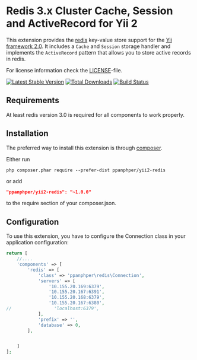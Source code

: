 Redis 3.x Cluster Cache, Session and ActiveRecord for Yii 2
===============================================

This extension provides the [redis](http://redis.io/) key-value store support for the [Yii framework 2.0](http://www.yiiframework.com).
It includes a `Cache` and `Session` storage handler and implements the `ActiveRecord` pattern that allows
you to store active records in redis.

For license information check the [LICENSE](LICENSE.md)-file.

[![Latest Stable Version](https://poser.pugx.org/heyanlong/yii2-redis/v/stable.png)](https://packagist.org/packages/heyanlong/yii2-redis)
[![Total Downloads](https://poser.pugx.org/heyanlong/yii2-redis/downloads.png)](https://packagist.org/packages/heyanlong/yii2-redis)
[![Build Status](https://travis-ci.org/heyanlong/yii2-redis.svg?branch=master)](https://travis-ci.org/heyanlong/yii2-redis)


Requirements
------------

At least redis version 3.0 is required for all components to work properly.

Installation
------------

The preferred way to install this extension is through [composer](http://getcomposer.org/download/).

Either run

```
php composer.phar require --prefer-dist ppanphper/yii2-redis
```

or add

```json
"ppanphper/yii2-redis": "~1.0.0"
```

to the require section of your composer.json.


Configuration
-------------

To use this extension, you have to configure the Connection class in your application configuration:

```php
return [
    //....
    'components' => [
        'redis' => [
            'class' => 'ppanphper\redis\Connection',
            'servers' => [
                '10.155.20.169:6379',
                '10.155.20.167:6391',
                '10.155.20.168:6379',
                '10.155.20.167:6380',
//                'localhost:6379',
            ],
            'prefix' => '',
            'database' => 0,
        ],


    ]
];
```
